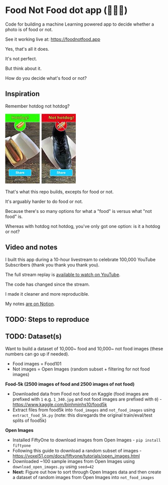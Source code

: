 # Food Not Food dot app (🍔🚫🍔)

Code for building a machine Learning powered app to decide whether a photo is of food or not.

See it working live at: https://foodnotfood.app

Yes, that's all it does.

It's not perfect.

But think about it.

How do you decide what's food or not?

## Inspiration

Remember hotdog not hotdog?

<img src="images/hotdog-not-hotdog.jpeg"/> 

That's what this repo builds, excepts for food or not.

It's arguably harder to do food or not.

Because there's so many options for what a "food" is versus what "not food" is.

Whereas with hotdog not hotdog, you've only got one option: is it a hotdog or not?

## Video and notes

I built this app during a 10-hour livestream to celebrate 100,000 YouTube Subscribers (thank you thank you thank you). 

The full stream replay is [available to watch on YouTube](https://youtu.be/W5XNOmyJr6I).

The code has changed since the stream.

I made it cleaner and more reproducible.

My notes [are on Notion](https://www.notion.so/mrdbourke/November-6-100k-Livestream-Celebration-a6ed0836c7a9490f94ada8891e606d8e).

## TODO: Steps to reproduce


## TODO: Dataset(s)

Want to build a dataset of 10,000~ food and 10,000~ not food images (these numbers can go up if needed).

* Food images = Food101
* Not images = Open Images (random subset + filtering for not food images)

**Food-5k (2500 images of food and 2500 images of not food)**
* Downloaded data from Food not food on Kaggle (food images are prefixed with `1` e.g. `1_340.jpg` and not food images are prefixed with `0`) - https://www.kaggle.com/binhminhs10/food5k 
* Extract files from food5k into `food_images` and `not_food_images` using `extract_food_5k.py` (note: this disregards the original train/eval/test splits of food5k)

**Open Images**
* Installed FiftyOne to download images from Open Images - `pip install fiftyone`
* Following this guide to download a random subset of images - https://voxel51.com/docs/fiftyone/tutorials/open_images.html
* Downloaded ~100 sample images from Open Images using `download_open_images.py` using `seed=42`
* **Next:** Figure out how to sort through Open Images data and then create a dataset of random images from Open Images into `not_food_images`